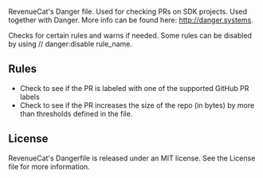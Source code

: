 RevenueCat's Danger file. Used for checking PRs on SDK projects. Used together with Danger. More info can be found here: http://danger.systems.

Checks for certain rules and warns if needed. Some rules can be disabled by using // danger:disable rule_name.

## Rules

- Check to see if the PR is labeled with one of the supported GitHub PR labels
- Check to see if the PR increases the size of the repo (in bytes) by more than thresholds defined in the file.

## License

RevenueCat's Dangerfile is released under an MIT license. See the License file for more information.
